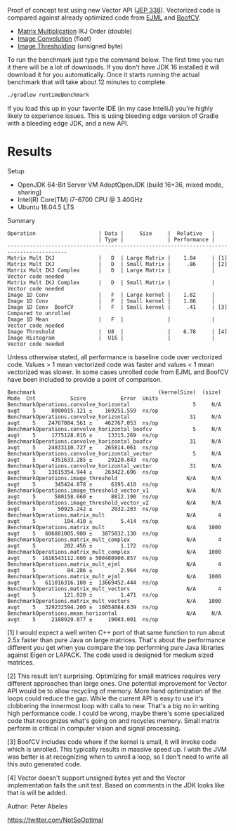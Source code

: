 Proof of concept test using new Vector API ([JEP 338](https://openjdk.java.net/jeps/338)). Vectorized code is compared against already optimized code from 
[EJML](https://ejml.org) and [BoofCV](https://boofcv.org).

* [Matrix Multiplication](https://en.wikipedia.org/wiki/Matrix_multiplication) IKJ Order (double)
* [Image Convolution](https://boofcv.org/index.php?title=Example_Image_Blur) (float)
* [Image Thresholding](https://boofcv.org/index.php?title=Example_Thresholding) (unsigned byte)

To run the benchmark just type the command below. The first time you run it there will be a lot of downloads. If you
don't have JDK 16 installed it will download it for you automatically. Once it starts running the actual benchmark 
that will take about 12 minutes to complete.
```bash
./gradlew runtimeBenchmark
```

If you load this up in your favorite IDE (in my case IntelliJ) you're highly likely to experience issues. This
is using bleeding edge version of Gradle with a bleeding edge JDK, and a new API.

# Results

Setup
* OpenJDK 64-Bit Server VM AdoptOpenJDK (build 16+36, mixed mode, sharing)
* Intel(R) Core(TM) i7-6700 CPU @ 3.40GHz
* Ubuntu 18.04.5 LTS

Summary
```
Operation                    | Data |     Size     |  Relative   |
                             | Type |              | Performance |
-----------------------------------------------------------------------------------------
Matrix Mult IKJ              |   D  | Large Matrix |    1.84     | [1]
Matrix Mult IKJ              |   D  | Small Matrix |     .86     | [2]
Matrix Mult IKJ Complex      |   D  | Large Matrix |             | Vector code needed
Matrix Mult IKJ Complex      |   D  | Small Matrix |             | Vector code needed
Image 1D Conv                |   F  | Large kernel |    1.82     | 
Image 1D Conv                |   F  | Small kernel |    1.86     |
Image 1D Conv  BoofCV        |   F  | Small kernel |     .41     | [3] Compared to unrolled
Image 1D Mean                |   F  |              |             | Vector code needed
Image Threshold              |  U8  |              |    6.78     | [4]
Image Histogram              |  U16 |              |             | Vector code needed
```
Unless otherwise stated, all performance is baseline code over vectorized code. Values > 1 mean vectorized code was
faster and values < 1 mean vectorized was slower. In some cases unrolled code from EJML and BoofCV have been
included to provide a point of comparison.

```
Benchmark                                       (kernelSize)  (size)  Mode  Cnt           Score           Error  Units
BenchmarkOperations.convolve_horizontal                    5     N/A  avgt    5     8080015.121 ±    169251.559  ns/op
BenchmarkOperations.convolve_horizontal                   31     N/A  avgt    5    24767084.561 ±    462767.053  ns/op
BenchmarkOperations.convolve_horizontal_boofcv             5     N/A  avgt    5     1775128.816 ±     13315.269  ns/op
BenchmarkOperations.convolve_horizontal_boofcv            31     N/A  avgt    5    24833110.727 ±    265814.061  ns/op
BenchmarkOperations.convolve_horizontal_vector             5     N/A  avgt    5     4351633.285 ±     29120.843  ns/op
BenchmarkOperations.convolve_horizontal_vector            31     N/A  avgt    5    13615354.944 ±    263422.696  ns/op
BenchmarkOperations.image_threshold                      N/A     N/A  avgt    5      345424.878 ±      6195.410  ns/op
BenchmarkOperations.image_threshold_vector_v1            N/A     N/A  avgt    5      580158.660 ±      8812.190  ns/op
BenchmarkOperations.image_threshold_vector_v2            N/A     N/A  avgt    5       50925.242 ±      2032.203  ns/op
BenchmarkOperations.matrix_mult                          N/A       4  avgt    5         104.410 ±         5.414  ns/op
BenchmarkOperations.matrix_mult                          N/A    1000  avgt    5   606881005.900 ±   3875032.130  ns/op
BenchmarkOperations.matrix_mult_complex                  N/A       4  avgt    5         202.456 ±         1.172  ns/op
BenchmarkOperations.matrix_mult_complex                  N/A    1000  avgt    5  1616543112.600 ± 500480900.857  ns/op
BenchmarkOperations.matrix_mult_ejml                     N/A       4  avgt    5          84.286 ±         2.964  ns/op
BenchmarkOperations.matrix_mult_ejml                     N/A    1000  avgt    5   611016316.100 ±  13669452.444  ns/op
BenchmarkOperations.matrix_mult_vectors                  N/A       4  avgt    5         121.820 ±         1.471  ns/op
BenchmarkOperations.matrix_mult_vectors                  N/A    1000  avgt    5   329232594.200 ±  10054084.639  ns/op
BenchmarkOperations.mean_horizontal                      N/A     N/A  avgt    5     2188929.877 ±     19603.001  ns/op
```

[1] I would expect a well writen C++ port of that same function to run about 2.5x faster than pure Java on large
matrices. That's about the performance different you get when you compare the top performing pure Java 
libraries against Eigen or LAPACK. The code used is designed for medium sized matrices.

[2] This result isn't surprising. Optimizing for small matrices requires very different approaches than large ones.
One potential improvement for Vector API would be to allow recycling of memory. More hand optimization of the
loops could reduce the gap. While the current API is easy to use it's clobbering the innermost loop with calls to new.
That's a big no in writing high performance code. I could be  wrong, maybe there's some specialized code that 
recognizes what's going on and recycles memory. Small matrix perform is critical in computer vision and signal 
processing.

[3] BoofCV includes code where if the kernel is small, it will invoke code which is unrolled. This typically
results in massive speed up. I wish the JVM was better is at recognizing when to unroll a loop, so I don't
need to write all this auto generated code.

[4] Vector doesn't support unsigned bytes yet and the Vector implementation fails the unit test. Based on comments 
in the JDK looks like that is will be added.

Author: Peter Abeles

https://twitter.com/NotSoOptimal